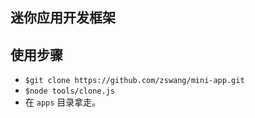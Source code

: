 迷你应用开发框架
----

## 使用步骤

* `$git clone https://github.com/zswang/mini-app.git`
* `$node tools/clone.js`
* 在 `apps` 目录拿走。